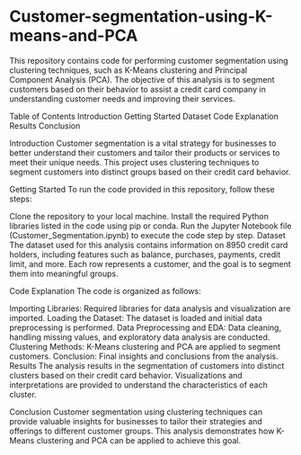 # Customer-segmentation-using-K-means-and-PCA

This repository contains code for performing customer segmentation using clustering techniques, such as K-Means clustering and Principal Component Analysis (PCA). The objective of this analysis is to segment customers based on their behavior to assist a credit card company in understanding customer needs and improving their services.

Table of Contents
Introduction
Getting Started
Dataset
Code Explanation
Results
Conclusion

Introduction
Customer segmentation is a vital strategy for businesses to better understand their customers and tailor their products or services to meet their unique needs. This project uses clustering techniques to segment customers into distinct groups based on their credit card behavior.

Getting Started
To run the code provided in this repository, follow these steps:

Clone the repository to your local machine.
Install the required Python libraries listed in the code using pip or conda.
Run the Jupyter Notebook file (Customer_Segmentation.ipynb) to execute the code step by step.
Dataset
The dataset used for this analysis contains information on 8950 credit card holders, including features such as balance, purchases, payments, credit limit, and more. Each row represents a customer, and the goal is to segment them into meaningful groups.

Code Explanation
The code is organized as follows:

Importing Libraries: Required libraries for data analysis and visualization are imported.
Loading the Dataset: The dataset is loaded and initial data preprocessing is performed.
Data Preprocessing and EDA: Data cleaning, handling missing values, and exploratory data analysis are conducted.
Clustering Methods: K-Means clustering and PCA are applied to segment customers.
Conclusion: Final insights and conclusions from the analysis.
Results
The analysis results in the segmentation of customers into distinct clusters based on their credit card behavior. Visualizations and interpretations are provided to understand the characteristics of each cluster.

Conclusion
Customer segmentation using clustering techniques can provide valuable insights for businesses to tailor their strategies and offerings to different customer groups. This analysis demonstrates how K-Means clustering and PCA can be applied to achieve this goal.
